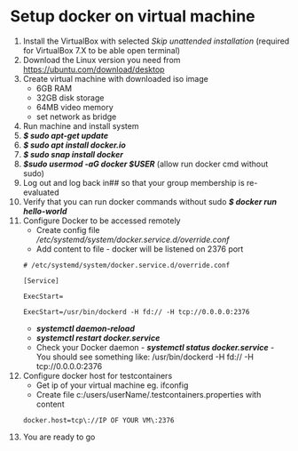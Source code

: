 # Setup docker on virtual machine
1. Install the VirtualBox with selected *Skip unattended installation* (required for VirtualBox 7.X to be able open terminal)
2. Download the Linux version you need from https://ubuntu.com/download/desktop
3. Create virtual machine with downloaded iso image
    - 6GB RAM
    - 32GB disk storage
    - 64MB video memory
    - set network as bridge
4. Run machine and install system
5. ***$ sudo apt-get update***
6. ***$ sudo apt install docker.io***
7. ***$ sudo snap install docker***
8. ***$sudo usermod -aG docker $USER*** (allow run docker cmd without sudo)
9. Log out and log back in## so that your group membership is re-evaluated
10. Verify that you can run docker commands without sudo ***$ docker run hello-world***
11. Configure Docker to be accessed remotely
    - Create config file */etc/systemd/system/docker.service.d/override.conf*
    - Add content to file - docker will be listened on 2376 port
    ```
    # /etc/systemd/system/docker.service.d/override.conf
    
    [Service]
    
    ExecStart=
    
    ExecStart=/usr/bin/dockerd -H fd:// -H tcp://0.0.0.0:2376
    ```
    - ***systemctl daemon-reload***
    - ***systemctl restart docker.service***
    - Check your Docker daemon - ***systemctl status docker.service*** - You should see something like: /usr/bin/dockerd -H fd:// -H tcp://0.0.0.0:2376
12. Configure docker host for testcontainers
    - Get ip of your virtual machine eg. ifconfig
    - Create file c:/users/userName/.testcontainers.properties with content
    ```
    docker.host=tcp\://IP OF YOUR VM\:2376
    ```
13. You are ready to go
